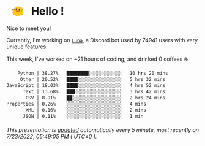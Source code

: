 <h1>   <img src="./spoinky.gif" style="vertical-align:middle;" width="30px">   Hello ! </h1>

Nice to meet you!

Currently, I'm working on <a href='https://github.com/Asgarrrr/Luna'>`Luna`</a>, a Discord bot used by 74941 users with very unique features.

This week, I've worked on ~21 hours of coding, and drinked 0 coffees ☕

```
    Python │ 38.27%   ████████░░░░░░░░░░░░   10 hrs 20 mins
     Other │ 20.52%   ████░░░░░░░░░░░░░░░░   5 hrs 32 mins
JavaScript │ 18.03%   ████░░░░░░░░░░░░░░░░   4 hrs 52 mins
      Text │ 13.68%   ███░░░░░░░░░░░░░░░░░   3 hrs 42 mins
       CSV │ 8.91%    ██░░░░░░░░░░░░░░░░░░   2 hrs 24 mins
Properties │ 0.26%    ░░░░░░░░░░░░░░░░░░░░   4 mins
       XML │ 0.16%    ░░░░░░░░░░░░░░░░░░░░   2 mins
      JSON │ 0.11%    ░░░░░░░░░░░░░░░░░░░░   1 min
```

###### This presentation is [updated](https://github.com/Asgarrrr) automatically every 5 minute, most recently on 7/23/2022, 05:49:05 PM ( UTC±0 ).